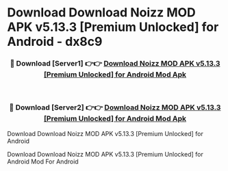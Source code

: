 # Download Download Noizz MOD APK v5.13.3 [Premium Unlocked] for Android - dx8c9


<div align="center">
<h3>🔴 Download [Server1] 👉👉 <a href="https://apk-comot.site?title=Download_Noizz_MOD_APK_v5.13.3_[Premium_Unlocked]_for_Android">Download Noizz MOD APK v5.13.3 [Premium Unlocked] for Android Mod Apk</a></h3><br>
<h3>🔴 Download [Server2] 👉👉 <a href="https://apk-comot.site?title=Download_Noizz_MOD_APK_v5.13.3_[Premium_Unlocked]_for_Android">Download Noizz MOD APK v5.13.3 [Premium Unlocked] for Android Mod Apk</a></h3>
</div>



Download Download Noizz MOD APK v5.13.3 [Premium Unlocked] for Android 

Download Download Noizz MOD APK v5.13.3 [Premium Unlocked] for Android Mod For Android